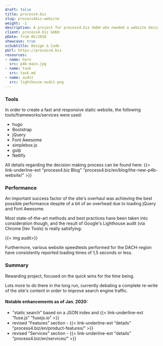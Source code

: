 ```yaml
---
draft: false
title: process4.biz
slug: process4biz-website
weight: -1
description: A project for process4.biz GmbH who needed a website designed and coded.
client: process4.biz GmbH
pDate: from 05/2018
showcase: true
scSubtitle: Design & Code
pUrl: https://process4.biz
resources:
- name: hero
  src: p4b-main.jpg
- name: task
  src: task.md
- name: audit
  src: lighthouse-audit.png
---
```


### Tools

In order to create a fast and responsive static website, the following tools/frameworks/services were used:

- hugo
- Bootstrap
- jQuery
- Font Awesome
- simplebox.js
- gulp
- Netlify

All details regarding the decision making process can be found here: {{< link-underline-ext "process4.biz Blog" "process4.biz/en/blog/the-new-p4b-website/" >}}

### Performance

An important success factor of the site's overhaul was achieving the best possible performance despite of a bit of an overhead due to loading jQuery and Font Awesome.

Most state-of-the-art methods and best practices have been taken into consideration though, and the result of Google's Lighthouse audit (via Chrome Dev Tools) is really satisfying:

{{< img audit>}}

Furthermore, various website speedtests performed for the DACH-region have consistently reported loading times of 1,5 seconds or less.

### Summary

Rewarding project, focused on the quick wins for the time being.

Lots more to do there in the long run, currently debating a complete re-write of the site's content in order to improve search engine traffic.

#### Notable enhancements as of Jan. 2020:

- "static search" based on a JSON index and {{< link-underline-ext "fuse.js" "fusejs.io" >}}
- revised "Features" section - {{< link-underline-ext "details" "process4.biz/en/product-features/" >}}
- revised "Services" section - {{< link-underline-ext "details" "process4.biz/en/services/" >}}